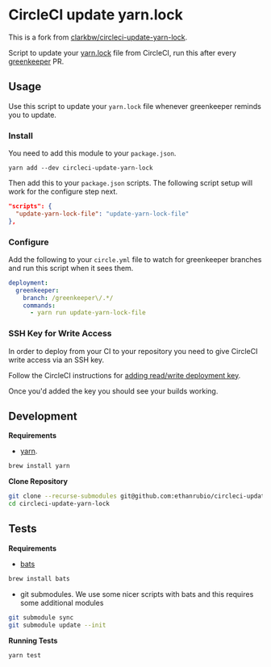 # CircleCI update yarn.lock
This is a fork from [clarkbw/circleci-update-yarn-lock](https://github.com/clarkbw/circleci-update-yarn-lock).

Script to update your [yarn.lock](https://yarnpkg.com/en/docs/yarn-lock) file from CircleCI, run this after every [greenkeeper](https://greenkeeper.io/) PR.

## Usage

Use this script to update your `yarn.lock` file whenever greenkeeper reminds you to update.

### Install

You need to add this module to your `package.json`.

```
yarn add --dev circleci-update-yarn-lock
```

Then add this to your `package.json` scripts.  The following script setup will work for the configure step next.

```json
"scripts": {
  "update-yarn-lock-file": "update-yarn-lock-file"
},
```

### Configure

Add the following to your `circle.yml` file to watch for greenkeeper branches and run this script when it sees them.

```yml
deployment:
  greenkeeper:
    branch: /greenkeeper\/.*/
    commands:
      - yarn run update-yarn-lock-file
```

### SSH Key for Write Access

In order to deploy from your CI to your repository you need to give CircleCI write access via an SSH key.

Follow the CircleCI instructions for [adding read/write deployment key](https://circleci.com/docs/adding-read-write-deployment-key/).

Once you'd added the key you should see your builds working.

## Development

**Requirements**

* [yarn](https://yarnpkg.com/).

```bash
brew install yarn
```

**Clone Repository**

```bash
git clone --recurse-submodules git@github.com:ethanrubio/circleci-update-yarn-lock.git
cd circleci-update-yarn-lock
```

## Tests

**Requirements**

* [bats](https://github.com/sstephenson/bats)

```bash
brew install bats
```

* git submodules. We use some nicer scripts with bats and this requires some additional modules

```bash
git submodule sync
git submodule update --init
```

**Running Tests**

```bash
yarn test
```
